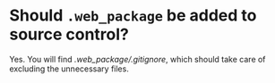 <!--
id: source_control
tags: ''
-->

# Should `.web_package` be added to source control?

Yes. You will find _.web\_package/.gitignore_, which should take care of excluding the unnecessary files.
